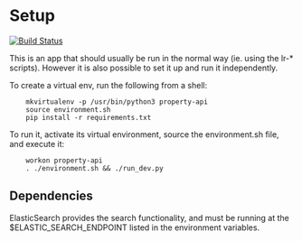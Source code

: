 # Setup

[![Build Status](http://54.72.23.130/job/property-api-unit-tests/badge/icon)](http://54.72.23.130/job/property-api-unit-tests/)

This is an app that should usually be run in the normal way (ie. using the
lr-\* scripts). However it is also possible to set it up and run it
independently.

To create a virtual env, run the following from a shell:

```
    mkvirtualenv -p /usr/bin/python3 property-api
    source environment.sh
    pip install -r requirements.txt
```

To run it, activate its virtual environment, source the environment.sh file,
and execute it:

```
    workon property-api
    . ./environment.sh && ./run_dev.py
```

## Dependencies

ElasticSearch provides the search functionality, and must be running at the $ELASTIC_SEARCH_ENDPOINT listed in the environment variables.

